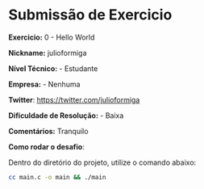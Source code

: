 # Submissão de Exercicio

**Exercicio:** 0 - Hello World

**Nickname:** julioformiga

**Nível Técnico:** - Estudante

**Empresa:** - Nenhuma

**Twitter**: https://twitter.com/julioformiga

**Dificuldade de Resolução:** - Baixa

**Comentários:** Tranquilo

**Como rodar o desafio**:

Dentro do diretório do projeto, utilize o comando abaixo:
```bash
cc main.c -o main && ./main
```
